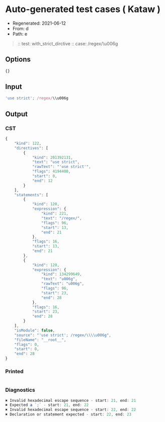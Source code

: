 # Auto-generated test cases ( Kataw )
- Regenerated: 2021-06-12
- From: d
- Path: e
> :: test: with_strict_dirctive
> :: case: /regex/\\u006g
## Options

`````js
{}
`````
## Input

`````js
'use strict'; /regex/\\u006g
`````
## Output

### CST

```javascript
{
    "kind": 122,
    "directives": [
        {
            "kind": 201392131,
            "text": "use strict",
            "rawText": "'use strict'",
            "flags": 4194400,
            "start": 0,
            "end": 12
        }
    ],
    "statements": [
        {
            "kind": 120,
            "expression": {
                "kind": 221,
                "text": "/regex/",
                "flags": 96,
                "start": 13,
                "end": 21
            },
            "flags": 16,
            "start": 13,
            "end": 21
        },
        {
            "kind": 120,
            "expression": {
                "kind": 134299649,
                "text": "u006g",
                "rawText": "u006g",
                "flags": 96,
                "start": 23,
                "end": 28
            },
            "flags": 16,
            "start": 23,
            "end": 28
        }
    ],
    "isModule": false,
    "source": "'use strict'; /regex/\\\\u006g",
    "fileName": "__root__",
    "flags": 0,
    "start": 0,
    "end": 28
}
```

### Printed

```javascript

```

### Diagnostics

```javascript
✖ Invalid hexadecimal escape sequence - start: 21, end: 21
✖ Expected a `;` - start: 21, end: 22
✖ Invalid hexadecimal escape sequence - start: 22, end: 22
✖ Declaration or statement expected - start: 22, end: 23

```

